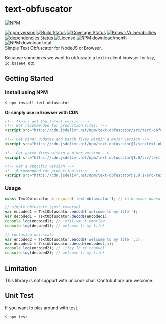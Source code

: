 # text-obfuscator
[![NPM](https://nodei.co/npm/text-obfuscator.png?downloads=true&downloadRank=true&stars=true)](https://nodei.co/npm/text-obfuscator/)  
  
[![npm version](https://img.shields.io/npm/v/text-obfuscator.svg?style=flat-square)](https://www.npmjs.org/package/text-obfuscator)
[![Build Status](https://travis-ci.org/aalfiann/text-obfuscator.svg?branch=master)](https://travis-ci.org/aalfiann/text-obfuscator)
[![Coverage Status](https://coveralls.io/repos/github/aalfiann/text-obfuscator/badge.svg?branch=master)](https://coveralls.io/github/aalfiann/text-obfuscator?branch=master)
[![Known Vulnerabilities](https://snyk.io//test/github/aalfiann/text-obfuscator/badge.svg?targetFile=package.json)](https://snyk.io//test/github/aalfiann/text-obfuscator?targetFile=package.json)
[![dependencies Status](https://david-dm.org/aalfiann/text-obfuscator/status.svg)](https://david-dm.org/aalfiann/text-obfuscator)
![License](https://img.shields.io/npm/l/text-obfuscator)
![NPM download/month](https://img.shields.io/npm/dm/text-obfuscator.svg)
![NPM download total](https://img.shields.io/npm/dt/text-obfuscator.svg)  
Simple Text Obfuscator for NodeJS or Browser.

Because sometimes we want to obfuscate a text in client browser for `key`, `id`, `base64`, etc.

## Getting Started

### Install using NPM
```bash
$ npm install text-obfuscator
```

**Or simply use in Browser with CDN**
```html
<!-- Always get the latest version -->
<!-- Not recommended for production sites! -->
<script src="https://cdn.jsdelivr.net/npm/text-obfuscator/src/text-obfuscator.min.js"></script>

<!-- Get minor updates and patch fixes within a major version -->
<script src="https://cdn.jsdelivr.net/npm/text-obfuscator@1/src/text-obfuscator.min.js"></script>

<!-- Get patch fixes within a minor version -->
<script src="https://cdn.jsdelivr.net/npm/text-obfuscator@1.0/src/text-obfuscator.min.js"></script>

<!-- Get a specific version -->
<!-- Recommended for production sites! -->
<script src="https://cdn.jsdelivr.net/npm/text-obfuscator@1.0.1/src/text-obfuscator.min.js"></script>
```

### Usage
```javascript
const TextObfuscator = require('text-obfuscator'); // in browser doesn't need this line

// simple obfuscate (just reverse)
var encoded1 = TextObfuscator.encode('welcome to my life!');
var decoded1 = TextObfuscator.decode(encoded1);
console.log(encoded1); // !efil ym ot emoclew
console.log(decoded1); // welcome to my life!

// confusing obfuscate
var encoded2 = TextObfuscator.encode('welcome to my life!',3);
var decoded2 = TextObfuscator.decode(encoded2,3);
console.log(encoded2); // !ifey lo me tcomwel
console.log(decoded2); // welcome to my life!
```

## Limitation
This library is not support with unicode char. Contributions are welcome.

## Unit Test
If you want to play around with test.
```bash
$ npm test
```